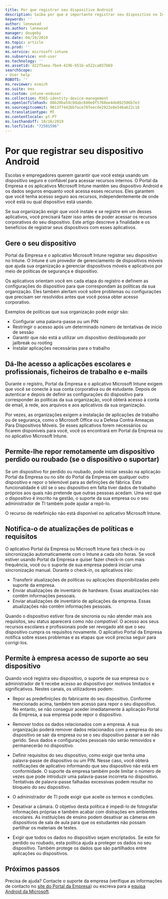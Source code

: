 ```yaml
---
title: Por que registrar seu dispositivo Android
description: Saiba por que é importante registrar seu dispositivo no Intune
keywords: ''
author: lenewsad
ms.author: lanewsad
manager: dougeby
ms.date: 04/19/2019
ms.topic: article
ms.prod: ''
ms.service: microsoft-intune
ms.subservice: end-user
ms.technology: ''
ms.assetid: d22f5aea-7be4-419b-b51b-a522ca037b69
searchScope:
- User help
ROBOTS: ''
ms.reviewer: esmich
ms.suite: ems
ms.custom: intune-enduser
ms.collection: M365-identity-device-management
ms.openlocfilehash: 08b20ba59c0dabc680e0f5760ee4de892506b7e3
ms.sourcegitcommit: 9013f7442bbface78feecde2922e8e546a622c16
ms.translationtype: MT
ms.contentlocale: pt-PT
ms.lasthandoff: 10/16/2019
ms.locfileid: "72501596"
---
```

# <a name="why-enroll-your-android-device"></a>Por que registrar seu dispositivo Android  

Escolas e empregadores querem garantir que você esteja usando um dispositivo seguro e confiável para acessar recursos internos. O Portal da Empresa e os aplicativos Microsoft Intune mantêm seu dispositivo Android e os dados seguros enquanto você acessa esses recursos. Eles garantem que você tenha acesso seguro aos recursos, independentemente de onde você está ou qual dispositivo está usando. 

Se sua organização exigir que você instale e se registre em um desses aplicativos, você precisará fazer isso antes de poder acessar os recursos corporativos do seu dispositivo. Este artigo descreve a finalidade e os benefícios de registrar seus dispositivos com esses aplicativos.  

## <a name="gets-your-device-managed"></a>Gere o seu dispositivo  
 Portal da Empresa e o aplicativo Microsoft Intune registrar seu dispositivo no Intune.  O Intune é um provedor de gerenciamento de dispositivos móveis que ajuda sua organização a gerenciar dispositivos móveis e aplicativos por meio de políticas de segurança e dispositivo. 

Os aplicativos orientam você em cada etapa do registro e definem as configurações do dispositivo para que correspondam às políticas da sua organização. Eles também alertam você sobre problemas ou configurações que precisam ser resolvidos antes que você possa obter acesso corporativo.  

Exemplos de políticas que sua organização pode exigir são:  
* Configurar uma palavra-passe ou um PIN
* Restringir o acesso após um determinado número de tentativas de início de sessão
* Garantir que não está a utilizar um dispositivo desbloqueado por jailbreak ou rooting
* Instalar aplicações necessárias para o trabalho  

## <a name="gives-you-access-to-work-and-school-apps-work-files-and-email"></a>Dá-lhe acesso a aplicações escolares e profissionais, ficheiros de trabalho e e-mails  
Durante o registro, Portal da Empresa e o aplicativo Microsoft Intune exigem que você se conecte à sua conta corporativa ou de estudante.  Depois de autenticar e depois de definir as configurações do dispositivo para corresponder às políticas da sua organização, você obterá acesso à conta de email, à rede, aos arquivos e aos aplicativos da sua organização.  

Por vezes, as organizações exigem a instalação de aplicações de trabalho ou de segurança, como o Microsoft Office ou a Defesa Contra Ameaças Para Dispositivos Móveis. Se esses aplicativos forem necessários ou ficarem disponíveis para você, você os encontrará em Portal da Empresa ou no aplicativo Microsoft Intune.

## <a name="lets-you-remotely-reset-a-lost-or-stolen-device-if-device-supports-it"></a>Permite-lhe repor remotamente um dispositivo perdido ou roubado (se o dispositivo o suportar)
Se um dispositivo for perdido ou roubado, pode iniciar sessão na aplicação Portal da Empresa ou no site do Portal da Empresa em qualquer outro dispositivo e repor o telemóvel para as definições de fábrica. Esta funcionalidade é útil se o seu dispositivo em falta tiver dados de trabalho próprios aos quais não pretende que outras pessoas acedam. Uma vez que o dispositivo é inscrito na gestão, o suporte da sua empresa ou o seu administrador de TI também pode ajudar a repô-lo.  

O recurso de redefinição não está disponível no aplicativo Microsoft Intune.  

## <a name="notifies-you-of-policy-updates-and-requirements"></a>Notifica-o de atualizações de políticas e requisitos
O aplicativo Portal da Empresa ou Microsoft Intune fará check-in ou sincronização automaticamente com o Intune a cada oito horas. Se você estiver usando Portal da Empresa e quiser fazer check-in com mais frequência, você ou o suporte de sua empresa poderá iniciar uma sincronização manual. Durante o check-in, os aplicativos irão:  

* Transferir atualizações de políticas ou aplicações disponibilizadas pelo suporte da empresa.  
* Enviar atualizações de inventário de hardware. Essas atualizações não contêm informações pessoais.  
* Enviar atualizações de inventário de aplicações da empresa. Essas atualizações não contêm informações pessoais.  

Quando o dispositivo estiver fora de sincronia ou não atender mais aos requisitos, seu status aparecerá como *não compatível*. O acesso aos seus recursos escolares e profissionais pode ser revogado até que o seu dispositivo cumpra os requisitos novamente. O aplicativo Portal da Empresa notifica sobre esses problemas e as etapas que você precisa seguir para corrigi-los.  


## <a name="permits-company-support-access-to-your-device"></a>Permite à empresa acesso de suporte ao seu dispositivo
Quando você registra seu dispositivo, o suporte de sua empresa ou o administrador de ti recebe acesso ao dispositivo por motivos limitados e significativos. Nestes canais, os utilizadores podem:  

* Repor as predefinições do fabricante do seu dispositivo. Conforme mencionado acima, também tem acesso para repor o seu dispositivo. No entanto, se não conseguir aceder imediatamente à aplicação Portal da Empresa, a sua empresa pode repor o dispositivo.  

* Remover todos os dados relacionados com a empresa. A sua organização poderá remover dados relacionados com a empresa do seu dispositivo se sair da empresa ou se o seu dispositivo passar a ser não gerido. Seus dados e configurações pessoais não serão removidos e permanecerão no dispositivo.  

* Definir requisitos do seu dispositivo, como exigir que tenha uma palavra-passe de dispositivo ou um PIN. Nesse caso, você obterá notificações de aplicativo informando que seu dispositivo não está em conformidade. O suporte da empresa também pode limitar o número de vezes que pode introduzir uma palavra-passe incorreta no dispositivo. Tentativas de palavra-passe falhadas excessivas podem resultar no bloqueio do seu dispositivo.  

* O administrador de TI pode exigir que aceite os termos e condições.  

* Desativar a câmara. O objetivo desta política é impedi-lo de fotografar informações próprias e também acabar com distrações em ambientes escolares. As instituições de ensino podem desativar as câmeras em dispositivos de sala de aula para que os estudantes não possam partilhar os materiais de testes.  

* Exigir que todos os dados no dispositivo sejam encriptados. Se este for perdido ou roubado, esta política ajuda a proteger os dados no seu dispositivo. Também protege os dados que são partilhados entre aplicações ou dispositivos. 

## <a name="next-steps"></a>Próximos passos  

Precisa de ajuda? Contacte o suporte da empresa (verifique as informações de contacto no [site do Portal da Empresa](https://go.microsoft.com/fwlink/?linkid=2010980)) ou escreva para a <a href="mailto:wintunedroidfbk@microsoft.com?subject=I'm having trouble installing the Company Portal app on my Android device&body=Describe the issue you're experiencing here.">equipa Android da Microsoft</a>.
